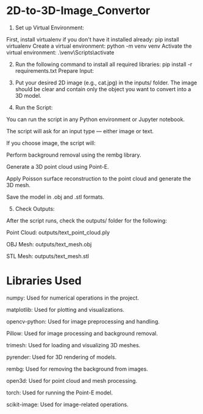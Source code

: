 # 2D-to-3D-Image_Convertor
1. Set up Virtual Environment:

First, install virtualenv if you don't have it installed already:
pip install virtualenv
Create a virtual environment:
python -m venv venv
Activate the virtual environment:
.\venv\Scripts\activate

2. Run the following command to install all required libraries:
pip install -r requirements.txt
Prepare Input:

3. Put your desired 2D image (e.g., cat.jpg) in the inputs/ folder. The image should be clear and contain only the object you want to convert into a 3D model.

4. Run the Script:

You can run the script in any Python environment or Jupyter notebook.

The script will ask for an input type — either image or text.

If you choose image, the script will:

Perform background removal using the rembg library.

Generate a 3D point cloud using Point-E.

Apply Poisson surface reconstruction to the point cloud and generate the 3D mesh.

Save the model in .obj and .stl formats.

5. Check Outputs:

After the script runs, check the outputs/ folder for the following:

Point Cloud: outputs/text_point_cloud.ply

OBJ Mesh: outputs/text_mesh.obj

STL Mesh: outputs/text_mesh.stl

# Libraries Used
numpy: Used for numerical operations in the project.

matplotlib: Used for plotting and visualizations.

opencv-python: Used for image preprocessing and handling.

Pillow: Used for image processing and background removal.

trimesh: Used for loading and visualizing 3D meshes.

pyrender: Used for 3D rendering of models.

rembg: Used for removing the background from images.

open3d: Used for point cloud and mesh processing.

torch: Used for running the Point-E model.

scikit-image: Used for image-related operations.
